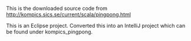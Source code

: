 This is the downloaded source code from http://kompics.sics.se/current/scala/pingpong.html

This is an Eclipse project. Converted this into an IntelliJ project which can be found under kompics_pingpong.
